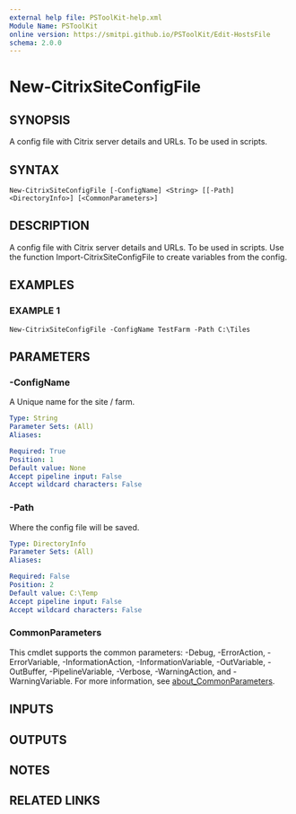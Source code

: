 ```yaml
---
external help file: PSToolKit-help.xml
Module Name: PSToolKit
online version: https://smitpi.github.io/PSToolKit/Edit-HostsFile
schema: 2.0.0
---
```


# New-CitrixSiteConfigFile

## SYNOPSIS
A config file with Citrix server details and URLs.
To be used in scripts.

## SYNTAX

```
New-CitrixSiteConfigFile [-ConfigName] <String> [[-Path] <DirectoryInfo>] [<CommonParameters>]
```

## DESCRIPTION
A config file with Citrix server details and URLs.
To be used in scripts.
Use the function Import-CitrixSiteConfigFile to create variables from the config.

## EXAMPLES

### EXAMPLE 1
```
New-CitrixSiteConfigFile -ConfigName TestFarm -Path C:\Tiles
```

## PARAMETERS

### -ConfigName
A Unique name for the site / farm.

```yaml
Type: String
Parameter Sets: (All)
Aliases:

Required: True
Position: 1
Default value: None
Accept pipeline input: False
Accept wildcard characters: False
```

### -Path
Where the config file will be saved.

```yaml
Type: DirectoryInfo
Parameter Sets: (All)
Aliases:

Required: False
Position: 2
Default value: C:\Temp
Accept pipeline input: False
Accept wildcard characters: False
```

### CommonParameters
This cmdlet supports the common parameters: -Debug, -ErrorAction, -ErrorVariable, -InformationAction, -InformationVariable, -OutVariable, -OutBuffer, -PipelineVariable, -Verbose, -WarningAction, and -WarningVariable. For more information, see [about_CommonParameters](http://go.microsoft.com/fwlink/?LinkID=113216).

## INPUTS

## OUTPUTS

## NOTES

## RELATED LINKS
